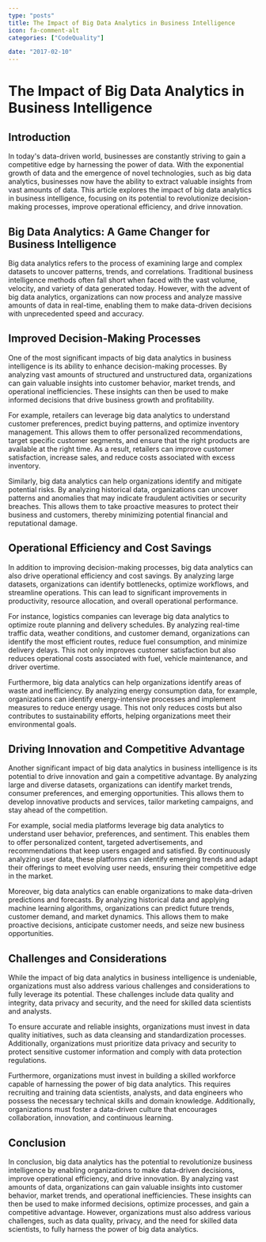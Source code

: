 ```yaml
---
type: "posts"
title: The Impact of Big Data Analytics in Business Intelligence
icon: fa-comment-alt
categories: ["CodeQuality"]

date: "2017-02-10"
---
```




# The Impact of Big Data Analytics in Business Intelligence

## Introduction

In today's data-driven world, businesses are constantly striving to gain a competitive edge by harnessing the power of data. With the exponential growth of data and the emergence of novel technologies, such as big data analytics, businesses now have the ability to extract valuable insights from vast amounts of data. This article explores the impact of big data analytics in business intelligence, focusing on its potential to revolutionize decision-making processes, improve operational efficiency, and drive innovation.

## Big Data Analytics: A Game Changer for Business Intelligence

Big data analytics refers to the process of examining large and complex datasets to uncover patterns, trends, and correlations. Traditional business intelligence methods often fall short when faced with the vast volume, velocity, and variety of data generated today. However, with the advent of big data analytics, organizations can now process and analyze massive amounts of data in real-time, enabling them to make data-driven decisions with unprecedented speed and accuracy.

## Improved Decision-Making Processes

One of the most significant impacts of big data analytics in business intelligence is its ability to enhance decision-making processes. By analyzing vast amounts of structured and unstructured data, organizations can gain valuable insights into customer behavior, market trends, and operational inefficiencies. These insights can then be used to make informed decisions that drive business growth and profitability.

For example, retailers can leverage big data analytics to understand customer preferences, predict buying patterns, and optimize inventory management. This allows them to offer personalized recommendations, target specific customer segments, and ensure that the right products are available at the right time. As a result, retailers can improve customer satisfaction, increase sales, and reduce costs associated with excess inventory.

Similarly, big data analytics can help organizations identify and mitigate potential risks. By analyzing historical data, organizations can uncover patterns and anomalies that may indicate fraudulent activities or security breaches. This allows them to take proactive measures to protect their business and customers, thereby minimizing potential financial and reputational damage.

## Operational Efficiency and Cost Savings

In addition to improving decision-making processes, big data analytics can also drive operational efficiency and cost savings. By analyzing large datasets, organizations can identify bottlenecks, optimize workflows, and streamline operations. This can lead to significant improvements in productivity, resource allocation, and overall operational performance.

For instance, logistics companies can leverage big data analytics to optimize route planning and delivery schedules. By analyzing real-time traffic data, weather conditions, and customer demand, organizations can identify the most efficient routes, reduce fuel consumption, and minimize delivery delays. This not only improves customer satisfaction but also reduces operational costs associated with fuel, vehicle maintenance, and driver overtime.

Furthermore, big data analytics can help organizations identify areas of waste and inefficiency. By analyzing energy consumption data, for example, organizations can identify energy-intensive processes and implement measures to reduce energy usage. This not only reduces costs but also contributes to sustainability efforts, helping organizations meet their environmental goals.

## Driving Innovation and Competitive Advantage

Another significant impact of big data analytics in business intelligence is its potential to drive innovation and gain a competitive advantage. By analyzing large and diverse datasets, organizations can identify market trends, consumer preferences, and emerging opportunities. This allows them to develop innovative products and services, tailor marketing campaigns, and stay ahead of the competition.

For example, social media platforms leverage big data analytics to understand user behavior, preferences, and sentiment. This enables them to offer personalized content, targeted advertisements, and recommendations that keep users engaged and satisfied. By continuously analyzing user data, these platforms can identify emerging trends and adapt their offerings to meet evolving user needs, ensuring their competitive edge in the market.

Moreover, big data analytics can enable organizations to make data-driven predictions and forecasts. By analyzing historical data and applying machine learning algorithms, organizations can predict future trends, customer demand, and market dynamics. This allows them to make proactive decisions, anticipate customer needs, and seize new business opportunities.

## Challenges and Considerations

While the impact of big data analytics in business intelligence is undeniable, organizations must also address various challenges and considerations to fully leverage its potential. These challenges include data quality and integrity, data privacy and security, and the need for skilled data scientists and analysts.

To ensure accurate and reliable insights, organizations must invest in data quality initiatives, such as data cleansing and standardization processes. Additionally, organizations must prioritize data privacy and security to protect sensitive customer information and comply with data protection regulations.

Furthermore, organizations must invest in building a skilled workforce capable of harnessing the power of big data analytics. This requires recruiting and training data scientists, analysts, and data engineers who possess the necessary technical skills and domain knowledge. Additionally, organizations must foster a data-driven culture that encourages collaboration, innovation, and continuous learning.

## Conclusion

In conclusion, big data analytics has the potential to revolutionize business intelligence by enabling organizations to make data-driven decisions, improve operational efficiency, and drive innovation. By analyzing vast amounts of data, organizations can gain valuable insights into customer behavior, market trends, and operational inefficiencies. These insights can then be used to make informed decisions, optimize processes, and gain a competitive advantage. However, organizations must also address various challenges, such as data quality, privacy, and the need for skilled data scientists, to fully harness the power of big data analytics.